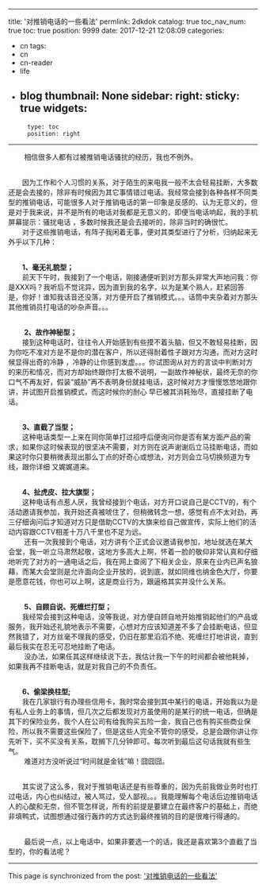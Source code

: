 
---
title: '对推销电话的一些看法'
permlink: 2dkdok
catalog: true
toc_nav_num: true
toc: true
position: 9999
date: 2017-12-21 12:08:09
categories:
- cn
tags:
- cn
- cn-reader
- life
- blog
thumbnail: None
sidebar:
    right:
        sticky: true
widgets:
    -
        type: toc
        position: right
---


<html>
<p>&nbsp;　　相信很多人都有过被推销电话骚扰的经历，我也不例外。</p>
<p><br>
 　　因为工作和个人习惯的关系，对于陌生的来电我一般不太会轻易挂断，大多数还是会去接的，除非有时候因为其它事情错过电话。我经常会接到各种各样不同类型的推销电话，可能很多人对于推销电话的第一印象是反感的、认为无意义的，但是对于我来说，并不是所有的电话对我都是无意义的，即便当电话响起，我的手机屏幕提示：骚扰电话 ，多数时候我还是会去接听的，除非当时的确很忙。<br>
 　　对于这些推销电话，有阵子我闲着无事，便对其类型进行了分析，归纳起来无外乎以下几种：</p>
<p><br>
 　　<strong>1、毫无礼貌型；</strong><br>
 　　前天下午时，我接到了一个电话，刚接通便听到对方那头非常大声地问我：你是XXX吗？我听后不觉诧异，因为直到我的名字，以为是某个熟人，赶紧回答是，你好！谁知我话音还没落，对方便开启了推销模式。。。话筒中夹杂着对方那头其他推销员打电话的吵杂声音。。。</p>
<p><br>
 &nbsp;　　<strong>2、故作神秘型；</strong><br>
 　　接到这种电话时，往往令人开始感到有些摸不着头脑，但又不敢轻易挂断，因为你吃不准对方是不是你的潜在客户，所以还得耐着性子跟对方沟通，而对方这时候显得出奇的冷静 ，冷静的让你感到发虚。。。你试图询从对方的言谈中判断对方的来历和情况，而对方却始终跟你打太极不说明，一副故作神秘状，最终无奈的你口气不再友好，假装“威胁”再不表明身份就挂电话，这时候对方才慢慢悠悠地跟你讲，并试图开启推销模式，而这时候你的耐心 早已被其消耗殆尽，直接挂断了电话。</p>
<p><br>
 　　<strong>3、直截了当型；</strong><br>
 　　这种电话类型一上来在同你简单打过招呼后便询问你是否有某方面产品的需求，如果你这时候表现的很坚决不需要，对方则在说声谢谢后立马挂断电话，而如果这时你只要稍微表现出那么丁点的好奇心或想法，对方则会立马切换频道为专线，跟你详细 又娓娓道来。</p>
<p><br>
 　　<strong>4、扯虎皮、拉大旗型；</strong><br>
 　　这种电话有点惹人厌，我曾经接到个电话，对方开口说自己是CCTV的，有个活动邀请我参加，我开始还真被唬住了，但稍微转念一想，感觉有点不太对劲，再三仔细询问后才知道对方只是借助CCTV的大旗来给自己做宣传，实际上他们的活动内容跟CCTV相差十万八千里也不足为远。<br>
 &nbsp;　　还有一次我接到个电话，对方讲有个正式会议邀请我参加，地址就选在某大会堂，我一听立马肃然起敬，这地方多高大上啊，怀着一脸的敬仰非常认真和仔细地听完了对方的一通电话之后，我在网上查阅了下相关企业，原来在业内已声名狼藉，而某大会堂则是允许面向企业开放的，说到底，就如同维也纳金色大厅，你要是愿意花钱，你也可以上啊，这是商业行为，跟逼格其实并没什么关系。</p>
<p><br>
 &nbsp;　　<strong>5、自顾自说、死缠烂打型；</strong><br>
 　　我经常会接到这种电话，没等我说，对方便自顾自地开始推销起他们的产品或服务，我开始还礼貌地表示不需要，心想对方应该知道差不多了会挂断电话，但显然我错了，对方丝毫不理我的感受，仍旧在那里滔滔不绝、死缠烂打地讲说，直到最后我实在忍无可忍地挂断了电话。<br>
 &nbsp;　　没办法，如果任其这样继续说下去，我估计我一下午的时间都会被他耗掉，如果我再不挂断电话，就是对我自己的不负责任。</p>
<p><br>
 　　<strong>6、偷梁换柱型;</strong><br>
 　　我在几家银行有办理些信用卡，我时常会接到其中某行的电话，开始我以为是有私人业务上的事情，但几次之后都发现对方虽使用的是某行的统一电话，但确是其下的保险业务，我个人在公司有给我购买五险一金，我自己也有购买些商业保险，所以我不需要这些保险了，但是这些人完全不管你的感受，总是会跟你讲让你先听下，买不买没有关系，耽搁下几分钟即可。每次听到最后这句话我就有些生气。<br>
 &nbsp;　　难道对方没听说过“时间就是金钱”嘛！囧囧囧。</p>
<p><br>
 　　其实说了这么多，我对于推销电话还是有些尊重的，因为先前我做业务时也打过电话，内心也纠结过，被人骂过，受人鄙视。。。我能理解每个电话后边推销电话人的心酸和无奈，但不管怎样说，所有的前提是要建立在最终客户的基础上，而绝非填鸭式，试图想通过强行轰炸的方式达到最终推销的目的是很难行得通的。</p>
<p><br>
 &nbsp;　　最后说一点，以上电话中，如果非要选一个的话，我还是喜欢第3个直截了当型的，你的看法呢？&nbsp;</p>
</html>

- - -

This page is synchronized from the post: ['对推销电话的一些看法'](https://steemit.com/@rivalhw/2dkdok)
